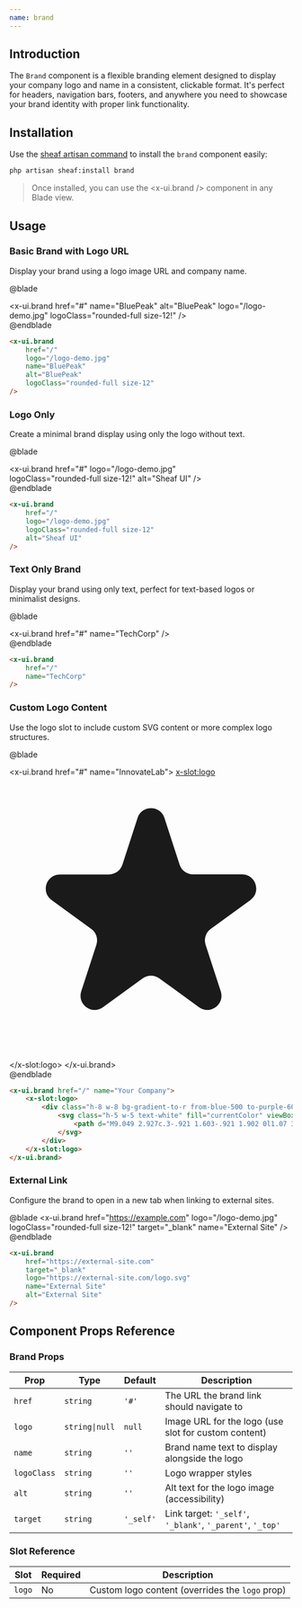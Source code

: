 ```yaml
---
name: brand
---
```


## Introduction

The `Brand` component is a flexible branding element designed to display your company logo and name in a consistent, clickable format. It's perfect for headers, navigation bars, footers, and anywhere you need to showcase your brand identity with proper link functionality.

## Installation

Use the [sheaf artisan command](/docs/guides/cli-installation#content-component-management) to install the `brand` component easily:

```bash
php artisan sheaf:install brand
```

> Once installed, you can use the <x-ui.brand /> component in any Blade view.

## Usage

### Basic Brand with Logo URL

Display your brand using a logo image URL and company name.

@blade
<x-demo>
    <div class="flex justify-center">
        <x-ui.brand 
            href="#" 
            name="BluePeak" 
            alt="BluePeak" 
            logo="/logo-demo.jpg" 
            logoClass="rounded-full size-12!"
        />
    </div>
</x-demo>
@endblade

```html
<x-ui.brand 
    href="/" 
    logo="/logo-demo.jpg" 
    name="BluePeak" 
    alt="BluePeak" 
    logoClass="rounded-full size-12"
/>
```

### Logo Only

Create a minimal brand display using only the logo without text.

@blade
<x-demo>
    <div class="flex justify-center">
        <x-ui.brand 
            href="#" 
            logo="/logo-demo.jpg"  
            logoClass="rounded-full size-12!"
            alt="Sheaf UI" 
        />
    </div>
</x-demo>
@endblade

```html
<x-ui.brand 
    href="/" 
    logo="/logo-demo.jpg"  
    logoClass="rounded-full size-12" 
    alt="Sheaf UI" 
/>
```

### Text Only Brand

Display your brand using only text, perfect for text-based logos or minimalist designs.

@blade
<x-demo>
    <div class="flex justify-center">
        <x-ui.brand 
            href="#" 
            name="TechCorp" 
        />
    </div>
</x-demo>
@endblade

```html
<x-ui.brand 
    href="/" 
    name="TechCorp" 
/>
```

### Custom Logo Content

Use the logo slot to include custom SVG content or more complex logo structures.

@blade
<x-demo>
    <div class="flex justify-center">
        <x-ui.brand href="#" name="InnovateLab">
            <x-slot:logo>
                <div class="h-8 w-8 bg-gradient-to-r from-blue-500 to-purple-600 rounded-lg flex items-center justify-center">
                    <svg class="h-5 w-5 text-white" fill="currentColor" viewBox="0 0 20 20">
                        <path d="M9.049 2.927c.3-.921 1.603-.921 1.902 0l1.07 3.292a1 1 0 00.95.69h3.462c.969 0 1.371 1.24.588 1.81l-2.8 2.034a1 1 0 00-.364 1.118l1.07 3.292c.3.921-.755 1.688-1.54 1.118l-2.8-2.034a1 1 0 00-1.175 0l-2.8 2.034c-.784.57-1.838-.197-1.539-1.118l1.07-3.292a1 1 0 00-.364-1.118L2.98 8.72c-.783-.57-.38-1.81.588-1.81h3.461a1 1 0 00.951-.69l1.07-3.292z" />
                    </svg>
                </div>
            </x-slot:logo>
        </x-ui.brand>
    </div>
</x-demo>
@endblade

```html
<x-ui.brand href="/" name="Your Company">
    <x-slot:logo>
        <div class="h-8 w-8 bg-gradient-to-r from-blue-500 to-purple-600 rounded-lg flex items-center justify-center">
            <svg class="h-5 w-5 text-white" fill="currentColor" viewBox="0 0 20 20">
                <path d="M9.049 2.927c.3-.921 1.603-.921 1.902 0l1.07 3.292a1 1 0 00.95.69h3.462c.969 0 1.371 1.24.588 1.81l-2.8 2.034a1 1 0 00-.364 1.118l1.07 3.292c.3.921-.755 1.688-1.54 1.118l-2.8-2.034a1 1 0 00-1.175 0l-2.8 2.034c-.784.57-1.838-.197-1.539-1.118l1.07-3.292a1 1 0 00-.364-1.118L2.98 8.72c-.783-.57-.38-1.81.588-1.81h3.461a1 1 0 00.951-.69l1.07-3.292z" />
            </svg>
        </div>
    </x-slot:logo>
</x-ui.brand>
```

### External Link

Configure the brand to open in a new tab when linking to external sites.

@blade
<x-demo class="flex justify-center">
    <x-ui.brand 
        href="https://example.com"
        logo="/logo-demo.jpg" 
        logoClass="rounded-full size-12!"
        target="_blank"
        name="External Site" 
    />
</x-demo>
@endblade

```html
<x-ui.brand 
    href="https://external-site.com" 
    target="_blank"
    logo="https://external-site.com/logo.svg" 
    name="External Site" 
    alt="External Site" 
/>
```

## Component Props Reference

### Brand Props

| Prop | Type | Default | Description |
|------|------|---------|-------------|
| `href` | `string` | `'#'` | The URL the brand link should navigate to |
| `logo` | `string\|null` | `null` | Image URL for the logo (use slot for custom content) |
| `name` | `string` | `''` | Brand name text to display alongside the logo |
| `logoClass` | `string` | `''` | Logo wrapper styles |
| `alt` | `string` | `''` | Alt text for the logo image (accessibility) |
| `target` | `string` | `'_self'` | Link target: `'_self'`, `'_blank'`, `'_parent'`, `'_top'` |

### Slot Reference

| Slot | Required | Description |
|------|----------|-------------|
| `logo` | No | Custom logo content (overrides the `logo` prop) |
